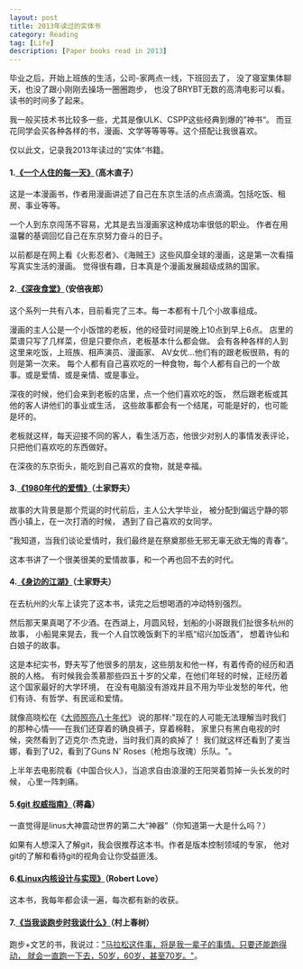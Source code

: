 ```yaml
---
layout: post
title: 2013年读过的实体书
category: Reading
tag: [Life]
description: [Paper books read in 2013]
---
```


毕业之后，开始上班族的生活，公司-家两点一线，下班回去了，
没了寝室集体聊天，也没了跟小刚刚去操场一圈圈跑步，
也没了BRYBT无数的高清电影可以看。读书的时间多了起来。

我一般买技术书比较多一些，尤其是像ULK、CSPP这些经典到爆的”神书“。
而豆花同学会买各种各样的书，漫画、文学等等等等。这个搭配让我很喜欢。

仅以此文，记录我2013年读过的”实体“书籍。

#### 1.[《一个人住的每一天》](http://book.douban.com/subject/6387054/)（高木直子）

这是一本漫画书，作者用漫画讲述了自己在东京生活的点点滴滴。包括吃饭、租房、事业等等。

一个人到东京闯荡不容易，尤其是去当漫画家这种成功率很低的职业。
作者在用温馨的基调回忆自己在东京努力奋斗的日子。

以前都是在网上看《火影忍者》、《海贼王》这些风靡全球的漫画，这是第一次看描写真实生活的漫画。
觉得很有趣，日本真是个漫画发展超级成熟的国家。


#### 2.[《深夜食堂》](http://book.douban.com/subject/20470917/)（安倍夜郎）

这个系列一共有八本，目前看完了三本。每一本都有十几个小故事组成。

漫画的主人公是一个小饭馆的老板，他的经营时间是晚上10点到早上6点。
店里的菜谱只写了几样菜，但是只要你点，老板基本什么都会做。
会有各种各样的人到这里来吃饭，上班族、相声演员、漫画家、
AV女优...他们有的跟老板很熟，有的则是第一次来。
每个人都有自己喜欢吃的一种食物，每个人都有自己的一个故事。或是爱情、或是亲情、或是事业。

深夜的时候，他们会来到老板的店里，点一个他们喜欢吃的饭，
然后跟老板或其他的客人讲他们的事业或生活，
这些故事都会有一个结尾，可能是好的，也可能是坏的。

老板就这样，每天迎接不同的客人，看生活万态，他很少对别人的事情发表评论，只把他们喜欢吃的东西做好。

在深夜的东京街头，能吃到自己喜欢的食物，就是幸福。

#### 3.[《1980年代的爱情》](http://book.douban.com/subject/25696089/)（土家野夫）

故事的大背景是那个荒诞的时代前后，主人公大学毕业，
被分配到偏远宁静的鄂西小镇上，在一次打酒的时候，
遇到了自己喜欢的女同学。

”我知道，当我们谈论爱情时，我们最终是在祭奠那些无邪无辜无欲无悔的青春“。

这本书讲了一个很美很美的爱情故事，和一个再也回不去的时代。

#### 4.[《身边的江湖》](http://book.douban.com/subject/25639223/)（土家野夫）

在去杭州的火车上读完了这本书，读完之后想喝酒的冲动特别强烈。

然后那天果真喝了不少酒。在西湖上，月圆风轻，划船的小哥跟我们扯很多杭州的故事，
小船晃来晃去，我一个人自饮晚饭剩下的半瓶“绍兴加饭酒”，
想着许仙和白娘子的故事。

这是本纪实书，野夫写了他很多的朋友，这些朋友和他一样，有着传奇的经历和洒脱的人格。
有时候我会羡慕那些四五十岁的父辈，在他们年轻的时候，正经历着这个国家最好的大学环境，
在没有电脑没有游戏并且不用为毕业发愁的年代，他们有诗、有哲学、有民谣和爱情。

就像高晓松在《[大师照亮八十年代](http://v.youku.com/v_show/id_XNDQwMDU0NDg4.html)》
说的那样:"现在的人可能无法理解当时我们的那种心情——在我们还穿着的确良裤子，穿着棉鞋，
家里只有黑白电视的时候，突然看到了迈克尔·杰克逊，当时我们真的疯掉了！
我们就这样还看到了麦当娜，看到了U2，看到了Guns N' Roses（枪炮与玫瑰）乐队。"。

上半年去电影院看《中国合伙人》，当追求自由浪漫的王阳哭着剪掉一头长发的时候，
心里一阵刺痛。

#### 5.[《git 权威指南》](http://book.douban.com/subject/6526452/)（蒋鑫）

一直觉得是linus大神震动世界的第二大“神器”（你知道第一大是什么吗？）

如果有人想深入了解git，我会很推荐这本书。作者是版本控制领域的专家，
他对git的了解和看待git的视角会让你受益匪浅。

#### 6.[《Linux内核设计与实现》](http://book.douban.com/subject/6097773/)（Robert Love）

这本书，我每年都会读一遍，每次都有新的收获。

#### 7.[《当我谈跑步时我谈什么》](http://book.douban.com/subject/4872222/)（村上春树）

跑步+文艺的书，我说过：["马拉松这件事，将是我一辈子的事情。只要还能跑得动， 就会一直跑一下去，50岁，60岁，甚至70岁。"](http://byrlx.github.io/2013/10/30/%E7%AC%AC%E4%BA%8C%E6%AC%A1%E5%8C%97%E4%BA%AC%E9%A9%AC%E6%8B%89%E6%9D%BE.html)。
